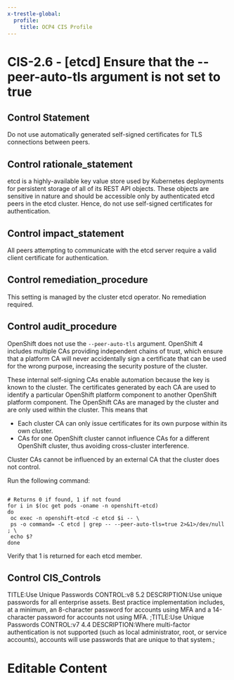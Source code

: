 ```yaml
---
x-trestle-global:
  profile:
    title: OCP4 CIS Profile
---
```


# CIS-2.6 - \[etcd\] Ensure that the --peer-auto-tls argument is not set to true

## Control Statement

Do not use automatically generated self-signed certificates for TLS connections between peers.

## Control rationale_statement

etcd is a highly-available key value store used by Kubernetes deployments for persistent storage of all of its REST API objects. These objects are sensitive in nature and should be accessible only by authenticated etcd peers in the etcd cluster. Hence, do not use self-signed certificates for authentication.

## Control impact_statement

All peers attempting to communicate with the etcd server require a valid client certificate for authentication.

## Control remediation_procedure

This setting is managed by the cluster etcd operator. No remediation required.

## Control audit_procedure

OpenShift does not use the `--peer-auto-tls` argument. OpenShift 4 includes multiple CAs providing independent chains of trust, which ensure that a platform CA will never accidentally sign a certificate that can be used for the wrong purpose, increasing the security posture of the cluster.

These internal self-signing CAs enable automation because the key is known to the cluster. The certificates generated by each CA are used to identify a particular OpenShift platform component to another OpenShift platform component. The OpenShift CAs are managed by the cluster and are only used within the cluster. This means that

- Each cluster CA can only issue certificates for its own purpose within its own cluster. 
- CAs for one OpenShift cluster cannot influence CAs for a different OpenShift cluster, thus avoiding cross-cluster interference.

Cluster CAs cannot be influenced by an external CA that the cluster does not control.

Run the following command:

```

# Returns 0 if found, 1 if not found
for i in $(oc get pods -oname -n openshift-etcd)
do
 oc exec -n openshift-etcd -c etcd $i -- \
 ps -o command= -C etcd | grep -- --peer-auto-tls=true 2>&1>/dev/null ; \
 echo $?
done
```

Verify that 1 is returned for each etcd member.

## Control CIS_Controls

TITLE:Use Unique Passwords CONTROL:v8 5.2 DESCRIPTION:Use unique passwords for all enterprise assets. Best practice implementation includes, at a minimum, an 8-character password for accounts using MFA and a 14-character password for accounts not using MFA. ;TITLE:Use Unique Passwords CONTROL:v7 4.4 DESCRIPTION:Where multi-factor authentication is not supported (such as local administrator, root, or service accounts), accounts will use passwords that are unique to that system.;

# Editable Content

<!-- Make additions and edits below -->
<!-- The above represents the contents of the control as received by the profile, prior to additions. -->
<!-- If the profile makes additions to the control, they will appear below. -->
<!-- The above markdown may not be edited but you may edit the content below, and/or introduce new additions to be made by the profile. -->
<!-- If there is a yaml header at the top, parameter values may be edited. Use --set-parameters to incorporate the changes during assembly. -->
<!-- The content here will then replace what is in the profile for this control, after running profile-assemble. -->
<!-- The current profile has no added parts for this control, but you may add new ones here. -->
<!-- Each addition must have a heading either of the form ## Control my_addition_name -->
<!-- or ## Part a. (where the a. refers to one of the control statement labels.) -->
<!-- "## Control" parts are new parts added after the statement part. -->
<!-- "## Part" parts are new parts added into the top-level statement part with that label. -->
<!-- Subparts may be added with nested hash levels of the form ### My Subpart Name -->
<!-- underneath the parent ## Control or ## Part being added -->
<!-- See https://ibm.github.io/compliance-trestle/tutorials/ssp_profile_catalog_authoring/ssp_profile_catalog_authoring for guidance. -->
